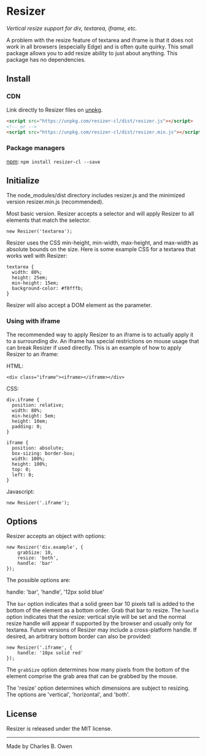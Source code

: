 # Resizer

_Vertical resize support for div, textarea, iframe, etc._

A problem with the resize feature of textarea and iframe is that it does not work in all
browsers (especially Edge) and is often quite quirky. This small package allows you to 
add resize ability to just about anything. This package has no dependencies.

## Install

### CDN

Link directly to Resizer files on [unpkg](https://unpkg.com/).

``` html
<script src="https://unpkg.com/resizer-cl/dist/resizer.js"></script>
<!-- or -->
<script src="https://unpkg.com/resizer-cl/dist/resizer.min.js"></script>
```

### Package managers

[npm](https://www.npmjs.com/package/resizer-cl): `npm install resizer-cl --save`

## Initialize

The node_modules/dist directory includes resizer.js and the minimized version resizer.min.js
(recommended). 

Most basic version. Resizer accepts a selector and will apply Resizer to all elements that
match the selector.

```
new Resizer('textarea');
```

Resizer uses the CSS min-height, min-width, max-height, and max-width as absolute
bounds on the size. Here is some example CSS for a textarea
that works well with Resizer:

```
textarea {
  width: 80%;
  height: 25em;
  min-height: 15em;
  background-color: #f0fffb;
}
```

Resizer will also accept a DOM element as the parameter. 

### Using with iframe

The recommended way to apply Resizer to an iframe is to actually apply it to a surrounding
div. An iframe has special restrictions on mouse usage that can break Resizer if used directly.
This is an example of how to apply Resizer to an iframe:

HTML:

```
<div class="iframe"><iframe></iframe></div>
```

CSS:

```
div.iframe {
  position: relative;
  width: 80%;
  min-height: 5em;
  height: 10em;
  padding: 0;
}

iframe {
  position: absolute;
  box-sizing: border-box;
  width: 100%;
  height: 100%;
  top: 0;
  left: 0;
}
```

Javascript:

```
new Resizer('.iframe');
```

## Options

Resizer accepts an object with options:

```
new Resizer('div.example', {
    grabSize: 10,
    resize: 'both',
    handle: 'bar'
});
```

The possible options are: 

handle: 'bar', 'handle', '12px solid blue'

The `bar` option indicates that a solid green bar 10 pixels tall is added to the bottom of
the element as a bottom order. Grab that bar to resize. The `handle` option indicates that
the resize: vertical style will be set and the normal resize handle will appear if supported
by the browser and usually only for textarea. Future versions of Resizer may include a cross-platform handle. If desired,
an arbitrary bottom border can also be provided:

```
new Resizer('.iframe', {
    handle: '10px solid red'
});
```

The `grabSize` option determines how many pixels from the bottom of the element comprise the
grab area that can be grabbed by the mouse.

The 'resize' option determines which dimensions are subject to resizing. The options are
'vertical', 'horizontal', and 'both'.

## License

Resizer is released under the MIT license.

* * *

Made by Charles B. Owen


